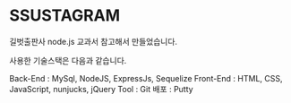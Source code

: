 # SSUSTAGRAM
길벗출판사 node.js 교과서 참고해서 만들었습니다.

사용한 기술스택은 다음과 같습니다.

Back-End : MySql, NodeJS, ExpressJs, Sequelize
Front-End : HTML, CSS, JavaScript, nunjucks, jQuery
Tool : Git
배포 : Putty
